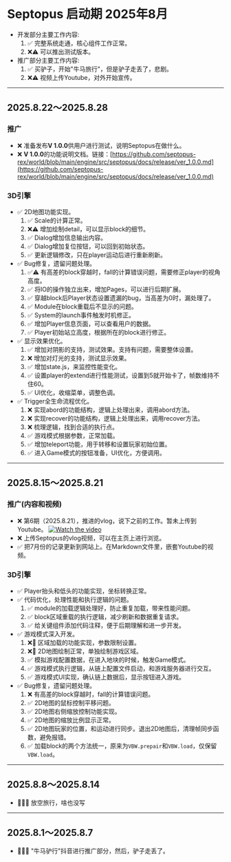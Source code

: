 # Septopus 启动期 2025年8月

* 开发部分主要工作内容:
    1. ✅ 完整系统走通，核心组件工作正常。
    2. ❌⚠️ 可以推出测试版本。
* 推广部分主要工作内容:
    1. ✅ 买驴子，开始"牛马旅行"，但是驴子走丢了，悲剧。
    2. ❌⚠️ 视频上传Youtube，对外开始宣传。

------------------------------------------------------

## 2025.8.22～2025.8.28

### 推广

* ❌ 准备发布**V 1.0.0**供用户进行测试，说明Septopus在做什么。
* ❌ **V 1.0.0**的功能说明文档。链接：[https://github.com/septopus-rex/world/blob/main/engine/src/septopus/docs/release/ver_1.0.0.md](https://github.com/septopus-rex/world/blob/main/engine/src/septopus/docs/release/ver_1.0.0.md)

### 3D引擎

* ✅ 2D地图功能实现。
    1. ✅ Scale的计算正常。
    2. ❌⚠️ 增加绘制detail，可以显示block的细节。
    3. ✅ Dialog增加信息输出内容。
    4. ✅ Dialog增加复位按钮，可以回到初始状态。
    5. ✅ 更新逻辑修改，只在player运动后进行重新刷新。
* ✅ Bug修复，遗留问题处理。
    1. ✅⚠️ 有高差的block穿越时，fall的计算错误问题，需要修正player的视角高度。
    2. ✅ 将IO的操作独立出来，增加Pages，可以进行后期扩展。
    3. ✅ 穿越block后Player状态设置遗漏的bug，当高差为0时，漏处理了。
    4. ✅ Module在block重载后不显示的问题。
    5. ✅ System的launch事件触发时机修正。
    6. ✅ 增加Player信息页面，可以查看用户的数据。
    7. ✅ Player初始站立高度，根据所在的block进行修正。
* ✅ 显示效果优化。
    1. ✅ 增加对阴影的支持，测试效果。支持有问题，需要整体设置。
    2. ❌ 增加对灯光的支持，测试显示效果。
    3. ✅ 增加state.js，来监控性能变化。
    4. ✅ 设置player的extend进行性能测试，设置到5就开始卡了，帧数维持不住60。
    5. ✅ UI优化，收缩菜单，调整色调。
* ✅ Trigger全生命流程优化。
    1. ❌ 实现abord的功能结构，逻辑上处理出来，调用abord方法。
    2. ❌ 实现recover的功能结构，逻辑上处理出来，调用recover方法。
    3. ❌ 梳理逻辑，找到合适的执行点。
    4. ✅ 游戏模式根据参数，正常加载。
    5. ✅ 增加teleport功能，用于转移和设置玩家初始位置。
    6. ✅ 进入Game模式的按钮准备，UI优化，方便调用。

------------------------------------------------------

## 2025.8.15～2025.8.21

### 推广(内容和视频)

* ❌ 第6期（2025.8.21），推进的vlog，说下之前的工作。暂未上传到Youtube。
    [![Watch the video](https://img.youtube.com/vi/xxxxxxx/0.jpg)](https://www.youtube.com/watch?v=xxxxxxx)
* ❌ 上传Septopus的vlog视频，可以在主页上进行浏览。
* ✅ 把7月份的记录更新到网站上。在Markdown文件里，嵌套Youtube的视频。

### 3D引擎

* ✅ Player抬头和低头的功能实现，坐标转换正常。
* ✅ 代码优化，处理性能和执行逻辑的问题。
    1. ✅ module的加载逻辑处理好，防止重复加载，带来性能问题。
    2. ✅ block区域重载的执行逻辑，减少刷新和数据重复请求。
    3. ✅ 给关键组件添加代码注释，便于后期理解和进一步开发。
* ✅ 游戏模式深入开发。
    1. ❌🛑 区域加载的功能实现，参数限制设置。
    2. ❌🛑 2D地图绘制正常，单独绘制游戏区域。
    3. ✅ 模拟游戏配置数据，在进入地块的时候，触发Game模式。
    4. ✅ 游戏模式执行逻辑，从链上配置文件启动，和游戏服务器进行交互。
    5. ✅ 游戏模式UI实现，确认链上数据后，显示按钮进入游戏。
* ✅ Bug修复，遗留问题处理。
    1. ❌ 有高差的block穿越时，fall的计算错误问题。
    2. ✅ 2D地图的鼠标控制平移问题。
    3. ✅ 2D地图右侧缩放控制功能实现。
    4. ✅ 2D地图的缩放比例显示正常。
    5. ✅ 2D地图玩家的位置，和运动进行同步。退出2D地图后，清理帧同步函数，避免报错。
    6. ✅ 加载block的两个方法统一，原来为`VBW.prepair`和`VBW.load`，仅保留`VBW.load`。

------------------------------------------------------

## 2025.8.8～2025.8.14

* 🛑🛑🛑 放空旅行，啥也没写

------------------------------------------------------

## 2025.8.1～2025.8.7

* 🛑🛑🛑 "牛马驴行"抖音进行推广部分，然后，驴子走丢了。
